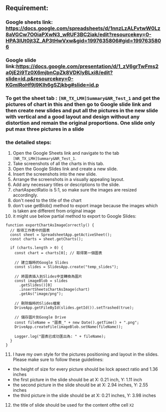 ## Requirement:
### Google sheets link: https://docs.google.com/spreadsheets/d/1nnzLzALFvtwW0Lz8aVGCw7O0iaPXwN3_wRUF3BC2iak/edit?resourcekey=0-HPA3lUt0jt3Z_AP3tHwVxw&gid=1997635806#gid=1997635806
### Google slide link:https://docs.google.com/presentation/d/1_zV6grTwFms2a0jE2i9Tz0X6mjbnCpZk8VDKIyBLxi8/edit?slide=id.p&resourcekey=0-KGmlRoHf9j9Klh6gSZjkbg#slide=id.p
### To get the sheet tab : `[NR_TX_LMH]Summary&NR_Test_1` and get the pictures of chart in this and then go to Google slide link and then create new slides and put all the pictures in the new slide with vertical and a good layout and design without any distortion and remain the original proportions. One slide only put max three pictures in a slide
### the detailed steps:
1. Open the Google Sheets link and navigate to the tab `[NR_TX_LMH]Summary&NR_Test_1`.
2. Take screenshots of all the charts in this tab.
3. Open the Google Slides link and create a new slide.
4. Insert the screenshots into the new slide.
5. Arrange the screenshots in a visually appealing layout.
6. Add any necessary titles or descriptions to the slide.
7. chartAspectRatio is 5:1, so make sure the images are resized accordingly.
8. don't need to the title of the chart
9. don't use getBlob() method to export image because the images which is taken are different from original image
10. it might use below partial method to export to Google Slides:
```
function exportChartAsImageCorrectly() {
  // 取得工作表中的圖表
  const sheet = SpreadsheetApp.getActiveSheet();
  const charts = sheet.getCharts();
  
  if (charts.length > 0) {
    const chart = charts[0]; // 取得第一個圖表
    
    // 建立臨時的Google Slides
    const slides = SlidesApp.create("temp_slides");
    
    // 將圖表插入到Slides中並轉換為圖片
    const imageBlob = slides
      .getSlides()[0]
      .insertSheetsChartAsImage(chart)
      .getAs("image/png");
    
    // 刪除臨時的Slides檔案
    DriveApp.getFileById(slides.getId()).setTrashed(true);
    
    // 儲存圖片到Google Drive
    const fileName = "圖表_" + new Date().getTime() + ".png";
    DriveApp.createFile(imageBlob.setName(fileName));
    
    Logger.log("圖表已成功匯出為: " + fileName);
  }
}

```
11. I have my own style for the pictures positioning and layout in the slides. Please make sure to follow these guidelines:
- the height of size for every picture should be lock apsect ratio and 1.36 inches 
- the first picture in the slide should be at X: 0.21 inch, Y: 1.11 inch
- the second picture in the slide should be at X: 2.94 inches, Y: 2.55 inches
- the third picture in the slide should be at X: 0.21 inches, Y: 3.98 inches
12. the title of slide should be used for the content ofthe cell `X2`
